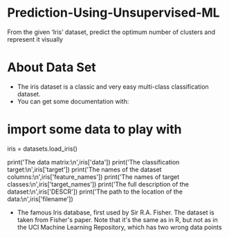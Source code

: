 # Prediction-Using-Unsupervised-ML
From the given ‘Iris’ dataset, predict the optimum number of clusters and represent it visually

# About Data Set
 - The iris dataset is a classic and very easy multi-class classification dataset.
 - You can get some documentation with:

# import some data to play with
  iris = datasets.load_iris()

  print('The data matrix:\n',iris['data'])
  print('The classification target:\n',iris['target'])
  print('The names of the dataset columns:\n',iris['feature_names'])
  print('The names of target classes:\n',iris['target_names'])
  print('The full description of the dataset:\n',iris['DESCR'])
  print('The path to the location of the data:\n',iris['filename'])

* The famous Iris database, first used by Sir R.A. Fisher. The dataset is taken from Fisher's paper. 
Note that it's the same as in R, but not as in the UCI Machine Learning Repository, which has two wrong data points
